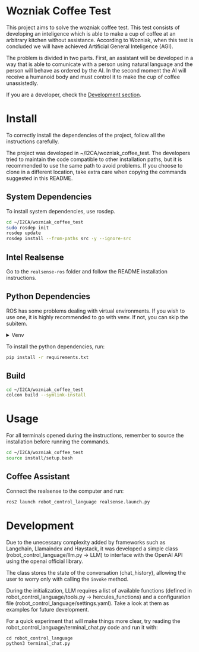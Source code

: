# Wozniak Coffee Test
This project aims to solve the wozniak coffee test. This test consists of developing an inteligence which is able to make a cup of coffee at an arbitrary kitchen without assistance. According to Wozniak, when this test is concluded we will have achieved Artificial General Inteligence (AGI).

The problem is divided in two parts. First, an assistant will be developed in a way that is able to comunicate with a person using natural language and the person will behave as ordered by the AI. In the second moment the AI will receive a humanoid body and must control it to make the cup of coffee unassistedly.

If you are a developer, check the [Development section](#development).


# Install
To correctly install the dependencies of the project, follow all the instructions carefully.

The project was developed in ~/I2CA/wozniak_coffee_test. The developers tried to maintain the code compatible to other installation paths, but it is recommended to use the same path to avoid problems. If you choose to clone in a different location, take extra care when copying the commands suggested in this README.

## System Dependencies
To install system dependencies, use rosdep.
```bash
cd ~/I2CA/wozniak_coffee_test
sudo rosdep init
rosdep update
rosdep install --from-paths src -y --ignore-src
```

## Intel Realsense
Go to the `realsense-ros` folder and follow the README installation instructions.

## Python Dependencies
ROS has some problems dealing with virtual environments. If you wish to use one, it is highly recommended to go with venv. If not, you can skip the subitem.

<details>
<summary>Venv</summary>
To create the virtual environment:
```bash
cd ~/I2CA/wozniak_coffee_test
python3 -m venv --system-site-packages venv
source venv/bin/activate
```
</details>

To install the python dependencies, run:
```bash
pip install -r requirements.txt
```

## Build
```bash
cd ~/I2CA/wozniak_coffee_test
colcon build --symlink-install
```

# Usage
For all terminals opened during the instructions, remember to source the installation before running the commands.
```bash
cd ~/I2CA/wozniak_coffee_test
source install/setup.bash
```
## Coffee Assistant
Connect the realsense to the computer and run:
```bash
ros2 launch robot_control_language realsense.launch.py
```


# Development
Due to the unecessary complexity added by frameworks such as Langchain, Llamaindex and Haystack, it was developed a simple class (robot_control_language/llm.py -> LLM) to interface with the OpenAI API using the openai official library.

The class stores the state of the conversation (chat_history), allowing the user to worry only with calling the `invoke` method.

During the initialization, LLM requires a list of available functions (defined in robot_control_language/tools.py -> hercules_functions) and a configuration file (robot_control_language/settings.yaml). Take a look at them as examples for future development.

For a quick experiment that will make things more clear, try reading the robot_control_language/terminal_chat.py code and run it with:
```
cd robot_control_language
python3 terminal_chat.py
```